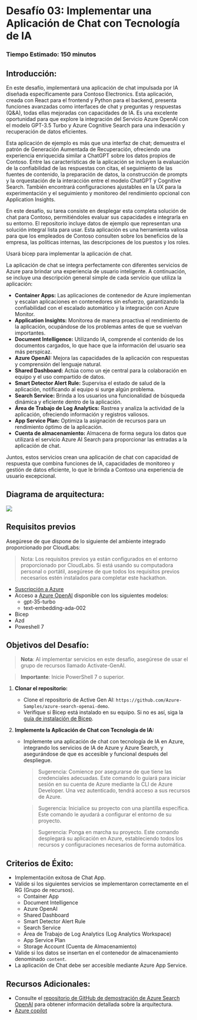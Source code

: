 # Desafío 03: Implementar una Aplicación de Chat con Tecnología de IA

### Tiempo Estimado: 150 minutos

## Introducción:

En este desafío, implementará una aplicación de chat impulsada por IA diseñada específicamente para Contoso Electronics. Esta aplicación, creada con React para el frontend y Python para el backend, presenta funciones avanzadas como interfaces de chat y preguntas y respuestas (Q&A), todas ellas mejoradas con capacidades de IA. Es una excelente oportunidad para que explore la integración del Servicio Azure OpenAI con el modelo GPT-3.5 Turbo y Azure Cognitive Search para una indexación y recuperación de datos eficientes.

Esta aplicación de ejemplo es más que una interfaz de chat; demuestra el patrón de Generación Aumentada de Recuperación, ofreciendo una experiencia enriquecida similar a ChatGPT sobre los datos propios de Contoso. Entre las características de la aplicación se incluyen la evaluación de la confiabilidad de las respuestas con citas, el seguimiento de las fuentes de contenido, la preparación de datos, la construcción de prompts y la orquestación de la interacción entre el modelo ChatGPT y Cognitive Search. También encontrará configuraciones ajustables en la UX para la experimentación y el seguimiento y monitoreo del rendimiento opcional con Application Insights.

En este desafío, su tarea consiste en desplegar esta completa solución de chat para Contoso, permitiéndoles evaluar sus capacidades e integrarla en su entorno. El repositorio incluye datos de ejemplo que representan una solución integral lista para usar. Esta aplicación es una herramienta valiosa para que los empleados de Contoso consulten sobre los beneficios de la empresa, las políticas internas, las descripciones de los puestos y los roles.

Usará bicep para implementar la aplicación de chat.

La aplicación de chat se integra perfectamente con diferentes servicios de Azure para brindar una experiencia de usuario inteligente. A continuación, se incluye una descripción general simple de cada servicio que utiliza la aplicación:

- **Container Apps:** Las aplicaciones de contenedor de Azure implementan y escalan aplicaciones en contenedores sin esfuerzo, garantizando la confiabilidad con el escalado automático y la integración con Azure Monitor.
- **Application Insights:** Monitorea de manera proactiva el rendimiento de la aplicación, ocupándose de los problemas antes de que se vuelvan importantes.
- **Document Intelligence:** Utilizando IA, comprende el contenido de los documentos cargados, lo que hace que la información del usuario sea más perspicaz.
- **Azure OpenAI:** Mejora las capacidades de la aplicación con respuestas y comprensión del lenguaje natural.
- **Shared Dashboard:** Actúa como un eje central para la colaboración en equipo y el uso compartido de datos.
- **Smart Detector Alert Rule:** Supervisa el estado de salud de la aplicación, notificando al equipo si surge algún problema.
- **Search Service:** Brinda a los usuarios una funcionalidad de búsqueda dinámica y eficiente dentro de la aplicación.
- **Área de Trabajo de Log Analytics:** Rastrea y analiza la actividad de la aplicación, ofreciendo información y registros valiosos.
- **App Service Plan:** Optimiza la asignación de recursos para un rendimiento óptimo de la aplicación.
- **Cuenta de almacenamiento:** Almacena de forma segura los datos que utilizará el servicio Azure AI Search para proporcionar las entradas a la aplicación de chat.

Juntos, estos servicios crean una aplicación de chat con capacidad de respuesta que combina funciones de IA, capacidades de monitoreo y gestión de datos eficiente, lo que le brinda a Contoso una experiencia de usuario excepcional.

## Diagrama de arquitectura:

![](../media/Active-image258.png)

## Requisitos previos

Asegúrese de que dispone de lo siguiente del ambiente integrado proporcionado por CloudLabs:


> Nota: Los requisitos previos ya están configurados en el entorno proporcionado por CloudLabs. Si está usando su computadora personal o portátil, asegúrese de que todos los requisitos previos necesarios estén instalados para completar este hackathon.


  - [Suscripción a Azure](https://azure.microsoft.com/en-us/free/)
  - Acceso a [Azure OpenAI](https://aka.ms/oai/access) disponible con los siguientes modelos: 
    - gpt-35-turbo
    - text-embedding-ada-002
  - Bicep 
  - Azd 
  - Poweshell 7 

## Objetivos del Desafío:

> **Nota**: Al implementar servicios en este desafío, asegúrese de usar el grupo de recursos llamado Activate-GenAI.

> **Importante**: Inicie PowerShell 7 o superior.

1. **Clonar el repositorio:**
   - Clone el repositorio de Active Gen AI: `https://github.com/Azure-Samples/azure-search-openai-demo`.
   - Verifique si Bicep está instalado en su equipo. Si no es así, siga la [guía de instalación de Bicep](https://learn.microsoft.com/en-us/azure/azure-resource-manager/bicep/install).

1. **Implemente la Aplicación de Chat con Tecnología de IA:**
   - Implemente una aplicación de chat con tecnología de IA en Azure, integrando los servicios de IA de Azure y Azure Search, y asegurándose de que es accesible y funcional después del despliegue.
     > Sugerencia: Comience por asegurarse de que tiene las credenciales adecuadas. Este comando lo guiará para iniciar sesión en su cuenta de Azure mediante la CLI de Azure Developer. Una vez autenticado, tendrá acceso a sus recursos de Azure.

     > Sugerencia: Inicialice su proyecto con una plantilla específica. Este comando le ayudará a configurar el entorno de su proyecto.
     
     > Sugerencia: Ponga en marcha su proyecto. Este comando desplegará su aplicación en Azure, estableciendo todos los recursos y configuraciones necesarios de forma automática.

   <validation step="cf48b1e0-f073-4ad2-a631-7661559fa36d" />

## Criterios de Éxito:

- Implementación exitosa de Chat App.
- Valide si los siguientes servicios se implementaron correctamente en el RG (Grupo de recursos).
  - Container App
  - Document Intelligence
  - Azure OpenAI
  - Shared Dashboard
  - Smart Detector Alert Rule
  - Search Service
  - Área de Trabajo de Log Analytics (Log Analytics Workspace)
  - App Service Plan
  - Storage Account (Cuenta de Almacenamiento)
- Valide si los datos se insertan en el contenedor de almacenamiento denominado `content`.
- La aplicación de Chat debe ser accesible mediante Azure App Service.

## Recursos Adicionales:

- Consulte el [repositorio de GitHub de demostración de Azure Search OpenAI](https://github.com/cmendible/azure-search-openai-demo) para obtener información detallada sobre la arquitectura.
- [Azure copilot](https://learn.microsoft.com/en-us/azure/copilot/overview)
